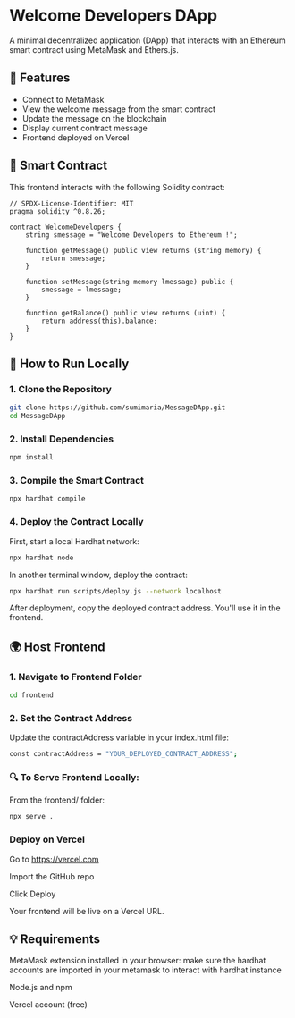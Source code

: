 # Welcome Developers DApp

A minimal decentralized application (DApp) that interacts with an Ethereum smart contract using MetaMask and Ethers.js.

## 🧾 Features

- Connect to MetaMask
- View the welcome message from the smart contract
- Update the message on the blockchain
- Display current contract message
- Frontend deployed on Vercel

## 🧱 Smart Contract

This frontend interacts with the following Solidity contract:

```solidity
// SPDX-License-Identifier: MIT
pragma solidity ^0.8.26;

contract WelcomeDevelopers {
    string smessage = "Welcome Developers to Ethereum !";

    function getMessage() public view returns (string memory) {
        return smessage;
    }

    function setMessage(string memory lmessage) public {
        smessage = lmessage;
    }

    function getBalance() public view returns (uint) {
        return address(this).balance;
    }
}

``` 

## 🚀 How to Run Locally

### 1. Clone the Repository

```bash
git clone https://github.com/sumimaria/MessageDApp.git
cd MessageDApp

``` 


### 2. Install Dependencies
```bash
npm install

``` 

### 3. Compile the Smart Contract
```bash
npx hardhat compile

``` 
### 4. Deploy the Contract Locally
First, start a local Hardhat network:
```bash
npx hardhat node

``` 
In another terminal window, deploy the contract:
```bash
npx hardhat run scripts/deploy.js --network localhost

```

After deployment, copy the deployed contract address. You'll use it in the frontend.

## 🌍 Host Frontend 
### 1. Navigate to Frontend Folder
```bash
cd frontend

``` 

### 2. Set the Contract Address
Update the contractAddress variable in your index.html file:
```bash
const contractAddress = "YOUR_DEPLOYED_CONTRACT_ADDRESS";

```

### 🔍 To Serve Frontend Locally:
From the frontend/ folder:
```bash
npx serve .

``` 

###  Deploy on Vercel

Go to https://vercel.com

Import the GitHub repo

Click Deploy

Your frontend will be live on a Vercel URL.

## 💡 Requirements
MetaMask extension installed in your browser: make sure the hardhat accounts are imported in your metamask to interact with hardhat instance

Node.js and npm

Vercel account (free)


